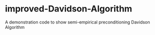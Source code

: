 # improved-Davidson-Algorithm
A demonstration code to show semi-empirical preconditioning Davidson Algorithm
